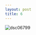 ```yaml
---
layout: post
title: 6
---
```


![dsc06799](https://user-images.githubusercontent.com/26464535/28239977-24b8d48e-69b3-11e7-8e3b-3e3b4aa470ec.jpg)

